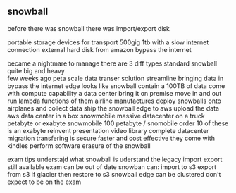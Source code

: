 
snowball 
------------------------------
before there was snowball there was import/export disk 

portable storage devices for transport 
    500gig 
    1tb 
with a slow internet connection 
external hard disk from amazon 
bypass the internet 

became a nightmare to manage 
there are 3 diff types 
    standard snowball
        quite big and heavy  
        few weeks ago 
        peta scale data transer solution 
        streamline bringing data in 
        bypass the internet 
    edge 
        looks like snowball 
        contain a 100TB of data 
        come with compute capability
        a data center bring it on premise 
        move in and out 
        run lambda functions of them 
        airline manufactures
            deploy snowballs onto airplanes and collect data 
            ship the snowball edge to aws 
            upload the data 
        aws data center in a box
    snowmobile
        massive datacenter on a truck 
        petabyte or exabyte
        snowmobile 
        100 petabyte / snomobile
        order 10 of these is an exabyte 
        reinvent presentation 
        video library 
        complete datacenter migration 
            transfering is secure faster and cost effective 
they come with kindles
perform software erasure of the snowball 

exam tips understajd what snowball is 
uderstand the legacy import export 
    still available
    exam can be out of date 
snowban can: 
    import to s3 
    export from s3 
    if glacier 
        then restore to s3 
snowball edge can be clustered 
    don't expect to be on the exam 
